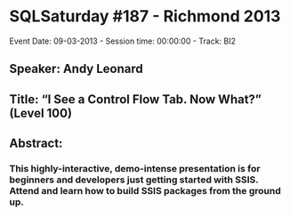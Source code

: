 # SQLSaturday #187 - Richmond 2013
Event Date: 09-03-2013 - Session time: 00:00:00 - Track: BI2
## Speaker: Andy Leonard
## Title: “I See a Control Flow Tab. Now What?” (Level 100)
## Abstract:
### This highly-interactive, demo-intense presentation is for beginners and developers just getting started with SSIS. Attend and learn how to build SSIS packages from the ground up. 
